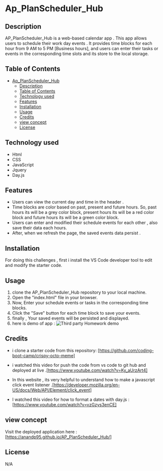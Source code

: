 
# Ap_PlanScheduler_Hub



## Description 
AP_PlanScheduler_Hub is a web-based calendar app . This app  allows users to schedule their work day events . 
It provides time blocks for each hour from 9 AM to 5 PM [Business hours], and users can enter their tasks or 
events in the corresponding time slots and its store to the local storage. 

## Table of Contents


- [Ap\_PlanScheduler\_Hub](#ap_planscheduler_hub)
  - [Description](#description)
  - [Table of Contents](#table-of-contents)
  - [Technology used](#technology-used)
  - [Features](#features)
  - [Installation](#installation)
  - [Usage](#usage)
  - [Credits](#credits)
  - [view concept](#view-concept)
  - [License](#license)



## Technology used 

* Html 
* CSS
* JavaScript
* Jquery
* Day.js
  
## Features 

* Users can view the current day and time in the header .
* Time blocks are color based on past, present and future hours. So, past hours its will be a grey color block,  present hours its will be a red color block and future  hours its will be a green color block. 
* Users can enter and modified their schedule events for each other , also save their data each hours. 
* After, when we refresh the page, the saved events data persist . 
## Installation

For doing this challenges , first i install the VS Code developer tool to edit and modify the starter code. 

## Usage

1. clone the AP_PlanScheduler_Hub repository to your local machine.
2. Open the "index.html" file in your browser. 
3. Now, Enter your schedule events or tasks in the corresponding time blocks. 
4. Click the "Save" button for each time block to save your events.
5. finally , Your saved events will be persisted and displayed.
6. here is demo of app : ![Third party Homework demo ]("Assets/../Assets/05-third-party-apis-homework-demo.gif")



## Credits
* i clone a starter code from this repository: [https://github.com/coding-boot-camp/crispy-octo-meme]

* i watched this video for push the code from vs code to git hub and deployed at live .[https://www.youtube.com/watch?v=Ky_aUrzArt4]

* In this website , its very helpful to understand how to make a javascript click event listener .[https://developer.mozilla.org/en-US/docs/Web/API/Element/click_event]

*  I watched this video for how to format a dates with day.js : [https://www.youtube.com/watch?v=vzGzys3enCE]




 ## view concept 
 

 Visit the deployed application here : [https://anandp95.github.io/AP_PlanScheduler_Hub/]
## License
N/A